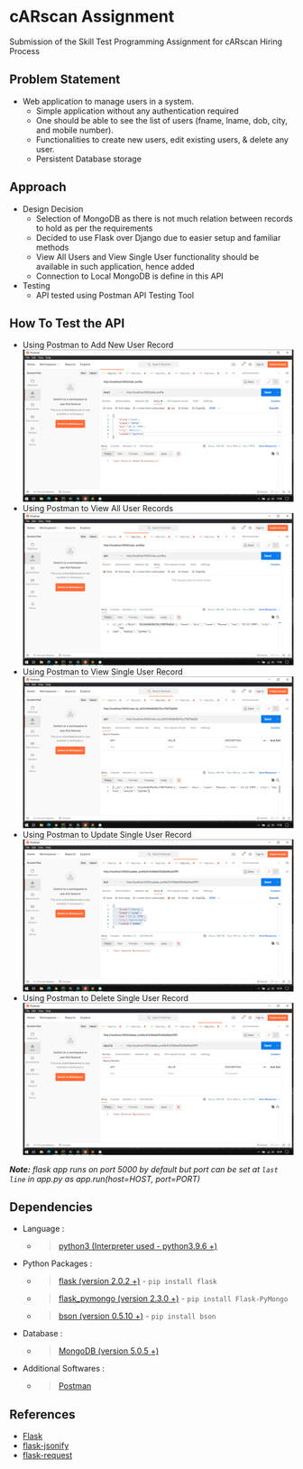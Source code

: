 # cARscan Assignment
Submission of the Skill Test Programming Assignment for cARscan Hiring Process

## Problem Statement
- Web application to manage users in a system.
	- Simple application without any authentication required
	- One should be able to see the list of users (fname, lname, dob, city, and mobile
number).
	- Functionalities to create new users, edit existing users, & delete any user.
	- Persistent Database storage

## Approach
- Design Decision
    - Selection of MongoDB as there is not much relation between records to hold as per the requirements
    - Decided to use Flask over Django due to easier setup and familiar methods
    - View All Users and View Single User functionality should be available in such application, hence added
    - Connection to Local MongoDB is define in this API
- Testing
	- API tested using Postman API Testing Tool

## How To Test the API
- Using Postman to Add New User Record
  ![AddProfile](PostmanTestingImages/AddProfile.png)
- Using Postman to View All User Records
  ![ViewAllProfiles](PostmanTestingImages/ViewAllProfiles.png)
- Using Postman to View Single User Record
  ![ViewOneProfile](PostmanTestingImages/ViewOneProfile.png)
- Using Postman to Update Single User Record
  ![UpdateOneProfile](PostmanTestingImages/UpdateOneProfile.png)
- Using Postman to Delete Single User Record
  ![DeleteOneProfile](PostmanTestingImages/DeleteOneProfile.png)

*__Note:__ flask app runs on port 5000 by default but port can be set at `last line` in app.py as app.run(host=HOST, port=PORT)*

## Dependencies
- Language :   
  - >[python3 (Interpreter used - python3.9.6 +)](https://www.python.org/downloads/)
- Python Packages :
  - >[flask (version 2.0.2 +)](https://pypi.org/project/Flask/) - `pip install flask`  
  - >[flask_pymongo (version 2.3.0 +)](https://pypi.org/project/Flask-PyMongo/) - `pip install Flask-PyMongo`  
  - >[bson (version 0.5.10 +)](https://pypi.org/project/bson/) - `pip install bson`
- Database :
  - >[MongoDB (version 5.0.5 +)](https://www.mongodb.com/try/download/community)
- Additional Softwares :
  - >[Postman](https://www.postman.com/downloads/)

## References
- [Flask](https://flask.palletsprojects.com/en/1.1.x/api/?highlight=flask%20flask#flask.Flask)
- [flask-jsonify](https://flask.palletsprojects.com/en/1.1.x/api/?highlight=jsonify#flask.json.jsonify)
- [flask-request](https://flask.palletsprojects.com/en/1.1.x/api/?highlight=request#flask.request)